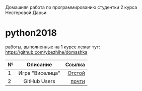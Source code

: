 Домашняя работа по программированию студентки 2 курса
Нестеровой Дарьи
# python2018
работы, выполненные на 1 курсе лежат тут:
https://github.com/ybezhihe/domashka

 № | Описание | Ссылка 
 ---|:---:|---:
 1|Игра "Виселица"|[Отстой](https://github.com/ybezhihe/python2018/blob/master/дз1_виселица/виселица.py)
 2|GitHub Users|[почти](https://github.com/ybezhihe/python2018/blob/master/hw2.py)     
    

